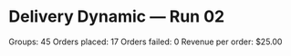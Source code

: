 # Delivery Dynamic — Run 02

Groups: 45
Orders placed: 17
Orders failed: 0
Revenue per order: $25.00